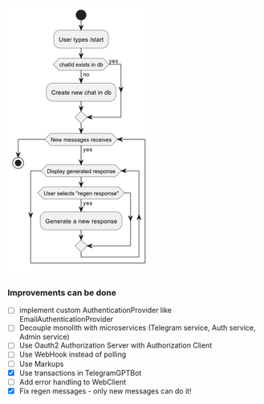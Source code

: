 ![interaction](./docs/interaction.png)

### Improvements can be done
- [ ] implement custom AuthenticationProvider like EmailAuthenticationProvider
- [ ] Decouple monolith with microservices (Telegram service, Auth service, Admin service)
- [ ] Use Oauth2 Authorization Server with Authorization Client
- [ ] Use WebHook instead of polling
- [ ] Use Markups
- [x] Use transactions in TelegramGPTBot
- [ ] Add error handling to WebClient
- [x] Fix regen messages - only new messages can do it!
